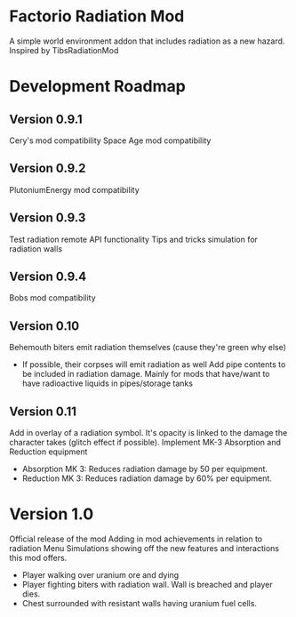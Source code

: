 # Factorio Radiation Mod

A simple world environment addon that includes radiation as a new hazard.
Inspired by TibsRadiationMod


# Development Roadmap
## Version 0.9.1
Cery's mod compatibility
Space Age mod compatibility

## Version 0.9.2
PlutoniumEnergy mod compatibility

## Version 0.9.3
Test radiation remote API functionality
Tips and tricks simulation for radiation walls

## Version 0.9.4
Bobs mod compatibility

## Version 0.10
Behemouth biters emit radiation themselves (cause they're green why else)
- If possible, their corpses will emit radiation as well
Add pipe contents to be included in radiation damage.
Mainly for mods that have/want to have radioactive liquids in pipes/storage tanks

## Version 0.11
Add in overlay of a radiation symbol. It's opacity is linked to the damage the character takes (glitch effect if possible).
Implement MK-3 Absorption and Reduction equipment
- Absorption MK 3: Reduces radiation damage by 50 per equipment.
- Reduction MK 3: Reduces radiation damage by 60% per equipment.

# Version 1.0
Official release of the mod
Adding in mod achievements in relation to radiation
Menu Simulations showing off the new features and interactions this mod offers.
- Player walking over uranium ore and dying
- Player fighting biters with radiation wall. Wall is breached and player dies.
- Chest surrounded with resistant walls having uranium fuel cells.
